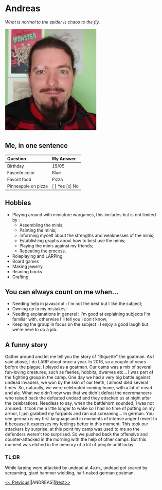 # Andreas  

*What is normal to the spider is chaos to the fly.*

![My picture](me_markdown.png)
## Me, in one sentence

|Question|My Answer|
|:--- |:--- |
|Birthday|15/05|
|Favorite color|Blue|
|Favorit food|Pizza|
|Pinneapple on pizza|[ ] Yes [x] No|

## Hobbies
- Playing around with miniature wargames, this includes but is not limited by :
  - Assembling the minis;
  - Painting the minis;
  - Informing myself about the strengths and weaknesses of the minis;
  - Establishing graphs about how to best use the minis;
  - Playing the minis against my friends;
  - Repeating the process.
- Roleplaying and LARPing
- Board games
- Making jewelry
- Reading books
- Crafting

## You can always count on me when...
- Needing help in javascript : I'm not the best but I like the subject;
- Owning up to my mistakes;
- Needing explanations in general : I'm good at explaining subjects I'm familiar with, otherwise I'll tell you I don't know;
- Keeping the group in focus on the subject : I enjoy a good laugh but we're here to do a job.

## A funny story
Gather around and let me tell you the story of "Biquette" the goatman.
As I said above, I do LARP about once a year. In 2016, so a couple of years before the plague, I played as a goatman. Our camp was a mix of several fun-loving creatures, such as faeries, hobbits, dwarves etc...
I was part of the fighting group in the camp. One day we had a very big battle against undead invaders, we won by the skin of our teeth, I almost died several times. So, naturally, we were celebrated coming home, with a lot of mead and ale. What we didn't now was that we didn't defeat the necromancers who raised back the defeated undead and they attacked us at night after the celebrations. Needless to say, when the battlehorn sounded, I was not amused. It took me a little longer to wake so I had no time of putting on my armor, I just grabbed my furpants and ran out screaming... In german. You see german is my first language and in moments of intense anger I revert to it because it expresses my feelings better in this moment. This took our attackers by surprise, at this point my camp was used to me so the defenders weren't too surprised. So we pushed back the offensive and counter-attacked in the morning with the help of other camps. But this moment was etched in the memory of a lot of people until today.

### TL;DR
While larping were attacked by undead at 4a.m., undead got scared by screaming, giant hammer wielding, half-naked german goatman.

[<< Previous](https://github.com/Vittoria-P/markdown-challenge)||ANDREAS||[Next>>](https://github.com/LeAnsman/markdown-challenge)